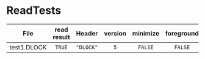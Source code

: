 # ReadTests

|File |read result | Header | version| minimize| foreground| borderless|fullscreen
|:---:|:------:|:----:|:------:|:-------:|:---------:|:---------:|:---------:|
| test1.DLOCK | `TRUE` |`"DLOCK"`| `5` | `FALSE` | `FALSE` | `FALSE` | `FALSE` |